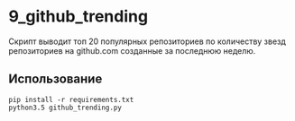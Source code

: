 # 9_github_trending

Скрипт выводит топ 20 популярных репозиториев по количеству звезд репозиториев на github.com созданные за последнюю неделю.

## Использование

    pip install -r requirements.txt
    python3.5 github_trending.py